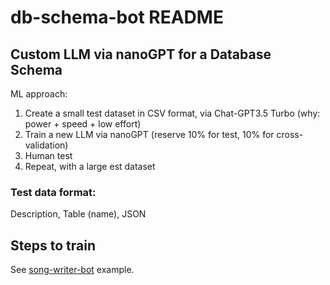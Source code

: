# db-schema-bot README

## Custom LLM via nanoGPT for a Database Schema

ML approach:

1. Create a small test dataset in CSV format, via Chat-GPT3.5 Turbo (why: power + speed + low effort)
2. Train a new LLM via nanoGPT (reserve 10% for test, 10% for cross-validation)
3. Human test
4. Repeat, with a large est dataset

### Test data format:

Description, Table (name), JSON

## Steps to train

See [song-writer-bot](../song-writer-bot/README.md) example.
